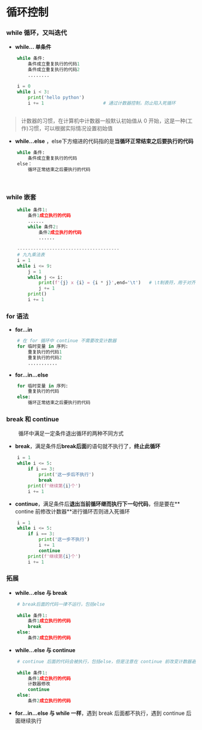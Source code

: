 # 循环控制
### while 循环，又叫迭代

*  **while... 单条件**

```python
    while 条件: 
        条件成立重复执行的代码1
        条件成立重复执行的代码2
        ........
```
```python        
    i = 0
    while i < 3:
        print('hello python')
        i += 1                      # 通过计数器控制，防止陷入死循环
      
```
> 计数器的习惯，在计算机中计数器一般默认初始值从 0 开始，这是一种(工作)习惯，可以根据实际情况设置初始值


* **while...else** ，else下方缩进的代码指的是**当循环正常结束之后要执行的代码**


```python
    while 条件:
        条件成立重复执行的代码
    else：
        循环正常结束之后要执行的代码

```


```python
    

```



### while 嵌套


```python
    while 条件1:
        条件1成立执行的代码
        ......
        while 条件2:
            条件2成立执行的代码
            ......
            
    --------------------------------------
    # 九九乘法表
    i = 1
    while i <= 9:
        j = 1
        while j <= i:
            print(f'{j} x {i} = {i * j}',end='\t')   # \t制表符，用于对齐
            j += 1
        print()
        i += 1
```


### for 语法
* **for...in**

```python
    # 在 for 循环中 continue 不需要改变计数器 
    for 临时变量 in 序列:
        重复执行的代码1
        重复执行的代码2
        ...........
```
* **for...in...else**

```python
    for 临时变量 in 序列:
        重复执行的代码
    else:
        循环正常结束之后要执行的代码

```

### break 和 continue 
&emsp;&emsp; 循环中满足一定条件退出循环的两种不同方式
*  **break**，满足条件后**break后面**的语句就不执行了，**终止此循环**



```python
    i = 1
    while i <= 5:
        if i == 3:
            print('这一步后不执行')
            break
        print(f'继续第{i}个')
        i += 1

```


*  **continue**，满足条件后**退出当前循环继而执行下一句代码**，但是要在** contine 前修改计数器**进行循环否则进入死循环


```python
    i = 1
    while i <= 5:
        if i == 3:
            print('这一步不执行')
            i += 1
            continue
        print(f'继续第{i}个')
        i += 1

```


### 拓展
*  **while...else 与 break**

```python
    # break后面的代码一律不运行，包括else
    
    while 条件1:
        条件1成立执行的代码
        break
    else:
        条件2成立执行的代码

```

*  **while...else 与 continue**



```python
    # continue 后面的代码会被执行，包括else，但是注意在 continue 前改变计数器避免死循环
    
    while 条件1:
        条件1成立执行的代码
        计数器修改
        continue
    else:
        条件2成立执行的代码

```

*  **for...in...else 与 while 一样**，遇到 break 后面都不执行，遇到 continue 后面继续执行






















